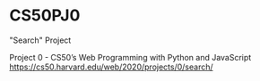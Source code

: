 # CS50PJ0
"Search" Project

Project 0 - CS50’s Web Programming with Python and JavaScript
https://cs50.harvard.edu/web/2020/projects/0/search/
